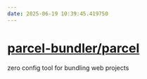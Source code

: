 ```yaml
---
date: 2025-06-19 10:39:45.419750
---
```


# [parcel-bundler/parcel](https://github.com/parcel-bundler/parcel)

zero config tool for bundling web projects